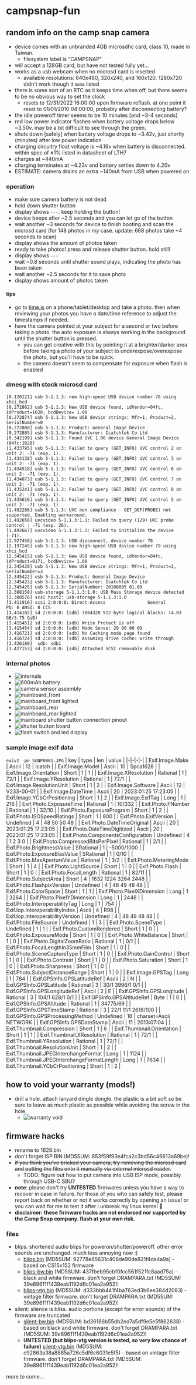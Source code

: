 # campsnap-fun

## random info on the camp snap camera
* device comes with an unbranded 4GB microsdhc card, class 10, made in Taiwan.
  * filesystem label is "CAMPSNAP"
* will accept a 128GB card, but have not tested fully yet...
* works as a usb webcam when no microsd card is inserted
  * available resolutions: 640x480, 320x240, and 160x120. 1280x720 didn't work though it was listed
* there is some sort of an RTC as it keeps time when off, but there seems to be no obvious way to set the clock
  * resets to 12/31/2022 16:00:00 upon firmware reflash. at one point it reset to 01/01/2010 04:00:00, probably after disconnecting battery?
* the idle poweroff timer seems to be 10 minutes \[and ~3-4 seconds\]
* red low power indicator flashes when battery voltage drops below ~3.50v. may be a bit difficult to see through the green.
* shuts down \[safely\] when battery voltage drops to ~3.42v, just shortly (minutes) after low power indication
* charging circuitry float voltage is ~4.16v when battery is disconnected. within spec of ±1% listed in datasheet of LTH7
* charges at ~440mA
* charging terminates at ~4.23v and battery settles down to 4.20v
* ESTIMATE: camera drains an extra ~140mA from USB when powered on

### operation
* make sure camera battery is not dead
* hold down shutter button
* display shows `---`. keep holding the button!
* device beeps after ~2.5 seconds and you can let go of the button
* wait another ~3 seconds for device to finish booting and scan the microsd card (for 148 photos in my case. update: 668 photos take ~4 seconds to scan)
* display shows the amount of photos taken
* ready to take photos! press and release shutter button. hold still!
* display shows `---`
* wait ~0.8 seconds until shutter sound plays, indicating the photo has been taken
* wait another ~2.5 seconds for it to save photo
* display shows amount of photos taken
#### tips
* go to [time.is](https://time.is) on a phone/tablet/desktop and take a photo. then when reviewing your photos you have a date/time reference to adjust the timestamps if needed.
* have the camera pointed at your subject for a second or two before taking a photo. the auto exposure is always working in the background until the shutter button is pressed.
  * you can get creative with this by pointing it at a brighter/darker area before taking a photo of your subject to underexpose/overexpose the photo, but you'll have to be quick.
  * the camera doesn't seem to compensate for exposure when flash is enabled

### dmesg with stock microsd card
```
[0.120121] usb 5-1.1.3: new high-speed USB device number 78 using xhci_hcd
[0.272862] usb 5-1.1.3: New USB device found, idVendor=04fc, idProduct=1628, bcdDevice= 1.00
[0.272874] usb 5-1.1.3: New USB device strings: Mfr=1, Product=2, SerialNumber=0
[0.272880] usb 5-1.1.3: Product: General Image Device
[0.272885] usb 5-1.1.3: Manufacturer: Icatchtek Co Ltd 
[0.342199] usb 5-1.1.3: Found UVC 1.00 device General Image Device (04fc:1628)
[1.433795] usb 5-1.1.3: Failed to query (GET_INFO) UVC control 2 on unit 2: -71 (exp. 1).
[1.434138] usb 5-1.1.3: Failed to query (GET_INFO) UVC control 3 on unit 2: -71 (exp. 1).
[1.434518] usb 5-1.1.3: Failed to query (GET_INFO) UVC control 6 on unit 2: -71 (exp. 1).
[1.434873] usb 5-1.1.3: Failed to query (GET_INFO) UVC control 7 on unit 2: -71 (exp. 1).
[1.435241] usb 5-1.1.3: Failed to query (GET_INFO) UVC control 8 on unit 2: -71 (exp. 1).
[1.435616] usb 5-1.1.3: Failed to query (GET_INFO) UVC control 5 on unit 2: -71 (exp. 1).
[1.492286] usb 5-1.1.3: UVC non compliance - GET_DEF(PROBE) not supported. Enabling workaround.
[1.492656] uvcvideo 5-1.1.3:1.1: Failed to query (129) UVC probe control : -71 (exp. 26).
[1.492667] uvcvideo 5-1.1.3:1.1: Failed to initialize the device (-71).
[1.927458] usb 5-1.1.3: USB disconnect, device number 78
[2.197245] usb 5-1.1.3: new high-speed USB device number 79 using xhci_hcd
[2.345415] usb 5-1.1.3: New USB device found, idVendor=04fc, idProduct=0171, bcdDevice= 1.00
[2.345420] usb 5-1.1.3: New USB device strings: Mfr=1, Product=2, SerialNumber=3
[2.345422] usb 5-1.1.3: Product: General Image Device
[2.345423] usb 5-1.1.3: Manufacturer: Icatchtek Co Ltd 
[2.345425] usb 5-1.1.3: SerialNumber: 20100805 01.00
[2.388158] usb-storage 5-1.1.3:1.0: USB Mass Storage device detected
[2.388576] scsi host2: usb-storage 5-1.1.3:1.0
[3.411916] scsi 2:0:0:0: Direct-Access                General             PQ: 0 ANSI: 0 CCS
[3.414182] sd 2:0:0:0: [sdb] 7864320 512-byte logical blocks: (4.03 GB/3.75 GiB)
[3.415451] sd 2:0:0:0: [sdb] Write Protect is off
[3.415454] sd 2:0:0:0: [sdb] Mode Sense: 20 00 00 00
[3.416721] sd 2:0:0:0: [sdb] No Caching mode page found
[3.416724] sd 2:0:0:0: [sdb] Assuming drive cache: write through
[3.426180]  sdb: sdb1
[3.427153] sd 2:0:0:0: [sdb] Attached SCSI removable disk
```

### internal photos
* ![internals](./images/IMG_20231210_153403977.jpg)
* ![600mAh battery](./images/battery.jpg)
* ![camera sensor assembly](./images/camera_assembly.jpg)
* ![mainboard_front](./images/mainboard_front.jpg)
* ![mainboard_front lighted](./images/mainboard_front_lighted.jpg)
* ![mainboard_rear](./images/mainboard_rear.jpg)
* ![mainboard_rear lighted](./images/mainboard_rear_lighted.jpg)
* ![mainboard shutter button connection pinout](./images/mainboard_shutter_button_connection.jpg)
* ![shutter button board](./images/shutter_button_board.jpg)
* ![flash switch and led display](./images/flash_switch.jpg)

### sample image exif data
`exiv2 -pe SUNP0001.JPG`
| key | type | len | value |
|-|-|-|-|
| Exif.Image.Make | Ascii | 12 | Icatch |
| Exif.Image.Model | Ascii | 10 | Spca1628 |
| Exif.Image.Orientation | Short | 1 | 1 |
| Exif.Image.XResolution | Rational | 1 | 72/1 |
| Exif.Image.YResolution | Rational | 1 | 72/1 |
| Exif.Image.ResolutionUnit | Short | 1 | 2 |
| Exif.Image.Software | Ascii | 12 | V233-00-01 |
| Exif.Image.DateTime | Ascii | 20 | 2023:01:25 17:23:05 |
| Exif.Image.YCbCrPositioning | Short | 1 | 2 |
| Exif.Image.ExifTag | Long | 1 | 216 |
| Exif.Photo.ExposureTime | Rational | 1 | 10/332 |
| Exif.Photo.FNumber | Rational | 1 | 32/10 |
| Exif.Photo.ExposureProgram | Short | 1 | 2 |
| Exif.Photo.ISOSpeedRatings | Short | 1 | 800 |
| Exif.Photo.ExifVersion | Undefined | 4 | 48 50 50 48 |
| Exif.Photo.DateTimeOriginal | Ascii | 20 | 2023:01:25 17:23:05 |
| Exif.Photo.DateTimeDigitized | Ascii | 20 | 2023:01:25 17:23:05 |
| Exif.Photo.ComponentsConfiguration | Undefined | 4 | 1 2 3 0 |
| Exif.Photo.CompressedBitsPerPixel | Rational | 1 | 2/1 |
| Exif.Photo.BrightnessValue | SRational | 1 | -5000/1000 |
| Exif.Photo.ExposureBiasValue | SRational | 1 | 0/10 |
| Exif.Photo.MaxApertureValue | Rational | 1 | 3/2 |
| Exif.Photo.MeteringMode | Short | 1 | 4 |
| Exif.Photo.LightSource | Short | 1 | 0 |
| Exif.Photo.Flash | Short | 1 | 0 |
| Exif.Photo.FocalLength | Rational | 1 | 82/11 |
| Exif.Photo.SubjectArea | Short | 4 | 1632 1224 3264 2448 |
| Exif.Photo.FlashpixVersion | Undefined | 4 | 48 49 48 48 |
| Exif.Photo.ColorSpace | Short | 1 | 1 |
| Exif.Photo.PixelXDimension | Long | 1 | 3264 |
| Exif.Photo.PixelYDimension | Long | 1 | 2448 |
| Exif.Photo.InteroperabilityTag | Long | 1 | 754 |
| Exif.Iop.InteroperabilityIndex | Ascii | 4 | R98 |
| Exif.Iop.InteroperabilityVersion | Undefined | 4 | 48 49 48 48 |
| Exif.Photo.FileSource | Undefined | 1 | 3 |
| Exif.Photo.SceneType | Undefined | 1 | 1 |
| Exif.Photo.CustomRendered | Short | 1 | 0 |
| Exif.Photo.ExposureMode | Short | 1 | 0 |
| Exif.Photo.WhiteBalance | Short | 1 | 0 |
| Exif.Photo.DigitalZoomRatio | Rational | 1 | 0/1 |
| Exif.Photo.FocalLengthIn35mmFilm | Short | 1 | 0 |
| Exif.Photo.SceneCaptureType | Short | 1 | 0 |
| Exif.Photo.GainControl | Short | 1 | 0 |
| Exif.Photo.Contrast | Short | 1 | 0 |
| Exif.Photo.Saturation | Short | 1 | 0 |
| Exif.Photo.Sharpness | Short | 1 | 0 |
| Exif.Photo.SubjectDistanceRange | Short | 1 | 0 |
| Exif.Image.GPSTag | Long | 1 | 784 |
| Exif.GPSInfo.GPSLatitudeRef | Ascii | 2 | N |
| Exif.GPSInfo.GPSLatitude | Rational | 3 | 30/1 3996/1 0/1 |
| Exif.GPSInfo.GPSLongitudeRef | Ascii | 2 | E |
| Exif.GPSInfo.GPSLongitude | Rational | 3 | 104/1 628/1 0/1 |
| Exif.GPSInfo.GPSAltitudeRef | Byte | 1 | 0 |
| Exif.GPSInfo.GPSAltitude | Rational | 1 | 34775/69 |
| Exif.GPSInfo.GPSTimeStamp | Rational | 3 | 22/1 11/1 2618/100 |
| Exif.GPSInfo.GPSProcessingMethod | Undefined | 16 | charset=Ascii NETWORK |
| Exif.GPSInfo.GPSDateStamp | Ascii | 11 | 2013:07:04 |
| Exif.Thumbnail.Compression | Short | 1 | 6 |
| Exif.Thumbnail.Orientation | Short | 1 | 1 |
| Exif.Thumbnail.XResolution | Rational | 1 | 72/1 |
| Exif.Thumbnail.YResolution | Rational | 1 | 72/1 |
| Exif.Thumbnail.ResolutionUnit | Short | 1 | 2 |
| Exif.Thumbnail.JPEGInterchangeFormat | Long | 1 | 1124 |
| Exif.Thumbnail.JPEGInterchangeFormatLength | Long | 1 | 7634 |
| Exif.Thumbnail.YCbCrPositioning | Short | 1 | 2 |

## how to void your warranty (mods!)
* drill a hole. attach lanyard dingle dongle. the plastic is a bit soft so be sure to leave as much plastic as possible while avoiding the screw in the hole.
  * ![warranty void](./images/lanyard_hole.jpg)

## firmware hacks
* rename to 1628.bin
* don't forget ISP.BIN (MD5SUM: 853f59f93e4fca2c3bd56c46613a69be)!
* ~~if you think you've bricked your camera, try removing the microsd card and putting the files onto it manually via external microsd reader.~~
  * TODO: figure out how to put camera into USB ISP mode, possibly through USB-C SBU?
* **note**: please don't try **UNTESTED** firmwares unless you have a way to recover in case in failure. for those of you who can safely test, please report back on whether or not it works correctly by opening an issue! or you can wait for me to test it after i unbreak my linux kernel 🫠
* **disclaimer: these firmware hacks are not endorsed nor supported by the Camp Snap company. flash at your own risk.**


### files
* blips: shortened audio blips for poweron/shutter/poweroff. other error sounds are unchanged. much less annoying now :)
  * [blips.bin](https://raw.githubusercontent.com/prokrypt/campsnap-fun/main/fwhacks/blips.bin) (MD5SUM: 92778e85631c408de90de821f4da4a9a) - based on CS15v152 firmware
  * [blips-bw.bin](https://raw.githubusercontent.com/prokrypt/campsnap-fun/main/fwhacks/blips-bw.bin) (MD5SUM: 437fbeb95cbf0fcc561f521fc8aad75a) - black and white firmware. don't forget DRAMPARA.txt (MD5SUM: 39e89611f1439eab1192d6c01ea2a952)!
  * [blips-vtg.bin](https://raw.githubusercontent.com/prokrypt/campsnap-fun/main/fwhacks/blips-vtg.bin) (MD5SUM: d333bbb441f4ba763ed3b6ee384d2083) - vintage filter firmware. don't forget DRAMPARA.txt (MD5SUM: 39e89611f1439eab1192d6c01ea2a952)!
* silent: silence is bliss. audio portions (except for error sounds) of the firmware are truncated
  * [silent-bw.bin](https://raw.githubusercontent.com/prokrypt/campsnap-fun/main/fwhacks/silent-bw.bin) (MD5SUM: bd36186b55db2ed7a5df9e5e5f862638) - based on black and white firmware. don't forget DRAMPARA.txt (MD5SUM: 39e89611f1439eab1192d6c01ea2a952)!
  * **UNTESTED (but blips-vtg version is tested, so very low chance of failure)** [silent-vtg.bin](https://raw.githubusercontent.com/prokrypt/campsnap-fun/main/fwhacks/silent-vtg.bin) (MD5SUM: c92863a38a8885a726c5df6c6031e5f5) - based on vintage filter firmware. don't forget DRAMPARA.txt (MD5SUM: 39e89611f1439eab1192d6c01ea2a952)!

more to come...
